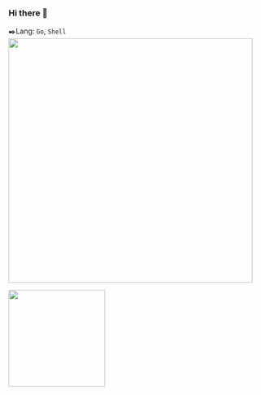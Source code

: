 ### Hi there 👋

✒️Lang: `Go`, `Shell`  
<img src="https://github-readme-stats.vercel.app/api?username=liubo-it&count_private=true&show_icons=true&theme=radical&cache_seconds=1800" width="480" />

<span>    </span><img src="https://github-readme-stats.vercel.app/api/top-langs/?username=liubo-it&layout=compact&hide=html,css,scss&langs_count=10" height="190">

